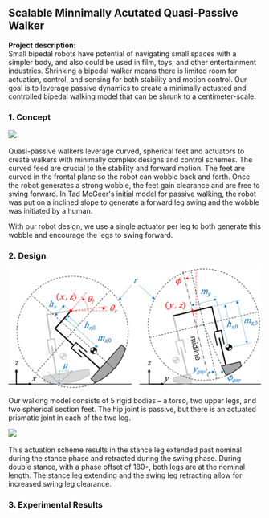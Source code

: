 ## Scalable Minnimally Acutated Quasi-Passive Walker 

**Project description:** <br/>
Small bipedal robots have potential of navigating small spaces with a simpler body, and also could be used in film, toys, and other entertainment industries. Shrinking a bipedal walker means there is limited room for actuation, control, and sensing for both stability and motion control. Our goal is to leverage passive dynamics to create a minimally actuated and controlled bipedal walking model that can be shrunk to a centimeter-scale.

### 1. Concept

![](https://github.com/sharfin99/portfolio/blob/master/images/Bipedal_Walking_with_a_Compass_Gait_Robot.gif)

Quasi-passive walkers leverage curved, spherical feet and actuators to create walkers with minimally complex designs and control schemes. The curved feed are crucial to the stability and forward motion. The feet are curved in the frontal plane so the robot can wobble back and forth. Once the robot generates a strong wobble, the feet gain clearance and are free to swing forward. In Tad McGeer's initial model for passive walking, the robot was put on a inclined slope to generate a forward leg swing and the wobble was initiated by a human. 

With our robot design, we use a single actuator per leg to both generate this wobble and encourage the legs to swing forward.

### 2. Design

<img src="images/ModelsNew3.png?raw=true"/>

Our walking model consists of 5 rigid bodies – a torso, two upper legs, and two spherical section feet. The hip joint is passive, but there is an actuated prismatic joint in each of the two leg. 

![](https://github.com/sharfin99/portfolio/blob/master/images/walker.gif)

This actuation scheme results in the stance leg extended past nominal during the stance phase and retracted during the swing phase. During double stance, with a phase offset of 180◦, both legs are at the nominal length. The stance leg extending and the swing leg retracting allow for increased swing leg clearance.

### 3. Experimental Results


